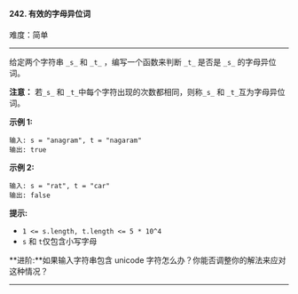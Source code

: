 #### 242. 有效的字母异位词

难度：简单

---

给定两个字符串 `_s_` 和 `_t_` ，编写一个函数来判断 `_t_` 是否是 `_s_` 的字母异位词。

**注意：** 若`_s_` 和 `_t_`中每个字符出现的次数都相同，则称`_s_` 和 `_t_`互为字母异位词。

**示例 1:**

```
输入: s = "anagram", t = "nagaram"
输出: true
```

**示例 2:**

```
输入: s = "rat", t = "car"
输出: false
```

**提示:**

* `1 <= s.length, t.length <= 5 * 10^4`
* `s` 和 `t`仅包含小写字母

**进阶:**如果输入字符串包含 unicode 字符怎么办？你能否调整你的解法来应对这种情况？

---

```Java
```